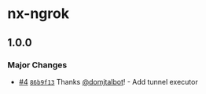 # nx-ngrok

## 1.0.0

### Major Changes

- [#4](https://github.com/domjtalbot/nx-ngrok/pull/4) [`86b9f13`](https://github.com/domjtalbot/nx-ngrok/commit/86b9f138523821cd5088a03ecc551f315ff5bee5) Thanks [@domjtalbot](https://github.com/domjtalbot)! - Add tunnel executor
